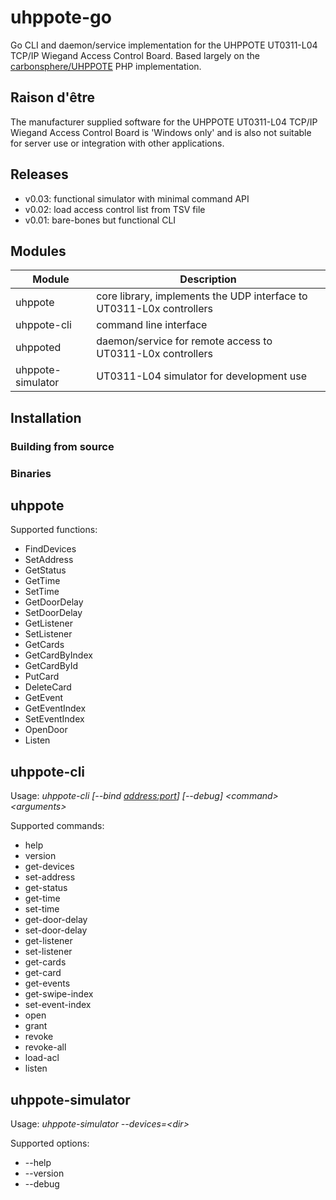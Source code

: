 # uhppote-go

Go CLI and daemon/service implementation for the UHPPOTE UT0311-L04 TCP/IP Wiegand Access Control Board. Based largely on the [carbonsphere/UHPPOTE](https://github.com/carbonsphere/UHPPOTE) PHP implementation.

## Raison d'être

The manufacturer supplied software for the UHPPOTE UT0311-L04 TCP/IP Wiegand Access Control Board is 'Windows only' and is also not suitable for server use or integration with other applications.

## Releases

- v0.03: functional simulator with minimal command API
- v0.02: load access control list from TSV file
- v0.01: bare-bones but functional CLI

## Modules

| Module            | Description                                                           |
| ----------------- | --------------------------------------------------------------------- |
| uhppote           | core library, implements the UDP interface to UT0311-L0x controllers |
| uhppote-cli       | command line interface                                                |
| uhppoted          | daemon/service for remote access to UT0311-L0x controllers           |
| uhppote-simulator | UT0311-L04 simulator for development use                              |

## Installation

### Building from source

### Binaries

## uhppote

Supported functions:
- FindDevices
- SetAddress
- GetStatus
- GetTime
- SetTime
- GetDoorDelay
- SetDoorDelay
- GetListener
- SetListener
- GetCards
- GetCardByIndex
- GetCardById
- PutCard
- DeleteCard
- GetEvent
- GetEventIndex
- SetEventIndex
- OpenDoor
- Listen

## uhppote-cli

Usage: *uhppote-cli [--bind <address:port>] [--debug] \<command\> \<arguments\>*

Supported commands:

- help
- version
- get-devices
- set-address
- get-status
- get-time
- set-time
- get-door-delay
- set-door-delay
- get-listener
- set-listener
- get-cards
- get-card
- get-events
- get-swipe-index
- set-event-index
- open
- grant
- revoke
- revoke-all
- load-acl
- listen

## uhppote-simulator

Usage: *uhppote-simulator --devices=\<dir\>*

Supported options:
- --help
- --version
- --debug








